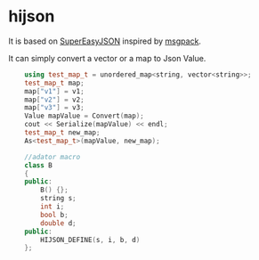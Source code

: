 # hijson
It is based on [SuperEasyJSON](http://sourceforge.net/projects/supereasyjson/) inspired by [msgpack](https://github.com/msgpack/msgpack).

It  can simply convert a vector or a map to Json Value. 
```cpp
	using test_map_t = unordered_map<string, vector<string>>;
	test_map_t map;
	map["v1"] = v1;
	map["v2"] = v2;
	map["v3"] = v3;
	Value mapValue = Convert(map);
	cout << Serialize(mapValue) << endl;
	test_map_t new_map;
	As<test_map_t>(mapValue, new_map);
```

```cpp
	//adator macro
	class B
	{
	public:
		B() {};
		string s;
		int i;
		bool b;
		double d;
	public:
		HIJSON_DEFINE(s, i, b, d)
	};
```